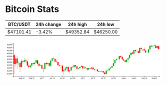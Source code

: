 # Bitcoin Stats

BTC/USDT|24h change|24h high|24h low|
|---|---|---|---|
|$47101.41|-3.42%|$49352.84|$46250.00|

<img src="./chart.svg">
